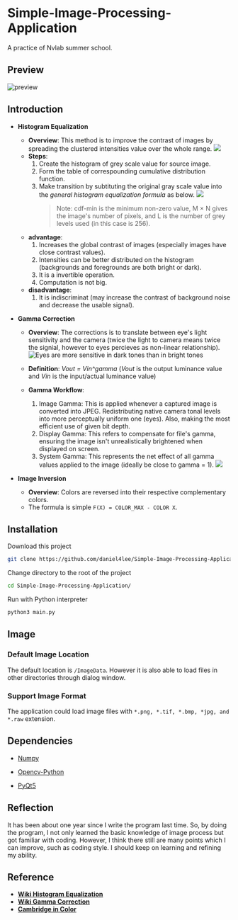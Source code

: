 # Simple-Image-Processing-Application

A practice of Nvlab summer school.

## Preview

![preview](https://i.imgur.com/eF12fsF.gif)

## Introduction

* __Histogram Equalization__
 
    * __Overview__: This method is to improve the contrast of images by spreading the clustered intensities value over the whole range.
    ![](https://i.imgur.com/FMpJXSm.png)
    * __Steps__: 
        1. Create the histogram of grey scale value for source image.
        2. Form the table of correspounding cumulative distribution function. 
        3. Make transition by subtituting the original gray scale value into the *general histogram equalization formula* as below. 
 ![](https://i.imgur.com/uAKEVap.png)
             > Note: cdf-min is the minimum non-zero value, M × N gives the image's number of pixels, and L is the number of grey levels used (in this case is 256).
    * __advantage__: 
        1. Increases the global contrast of images (especially images have close contrast values).
        2. Intensities can be better distributed on the histogram (backgrounds and foregrounds are both bright or dark).
        3. It is a invertible operation.
        4. Computation is not big.
    * __disadvantage__:
        1. It is indiscriminat (may increase the contrast of background noise and decrease the usable signal).
* __Gamma Correction__
    * __Overview__: The corrections is to translate between eye's light sensitivity and the camera (twice the light to camera means twice the signial, however to eyes percieves as non-linear relationship).
    ![Eyes are more sensitive in dark tones than in bright tones](https://i.imgur.com/B5ubC1p.png=200x200)

    * __Definition__: *Vout = Vin^gamma* (*Vout* is the output luminance value and *Vin* is the input/actual luminance value)
    * __Gamma Workflow__: 
        1. Image Gamma: This is applied whenever a captured image is converted into JPEG. Redistributing native camera tonal levels into more perceptually uniform one (eyes). Also, making the most efficient use of given bit depth.
        2. Display Gamma: This refers to compensate for file's gamma, ensuring the image isn't unrealistically brightened when displayed on screen.
        3. System Gamma: This represents the net effect of all gamma values applied to the image (ideally be close to gamma = 1).
        ![](https://i.imgur.com/UmyDFGD.png)
* __Image Inversion__
    * __Overview__: Colors are reversed into their respective complementary colors. 
    * The formula is simple `F(X) = COLOR_MAX - COLOR X`.

## Installation

Download this project

```bash
git clone https://github.com/daniel4lee/Simple-Image-Processing-Application.git
```

Change directory to the root of the project

```bash
cd Simple-Image-Processing-Application/
```

Run with Python interpreter
```bash
python3 main.py
```

## Image

### Default Image Location

The default location is `/ImageData`. However it is also able to load files in other directories through dialog window.

### Support Image Format

The application could load image files with `*.png, *.tif, *.bmp, *jpg, and *.raw` extension.

## Dependencies

* [Numpy](http://www.numpy.org/)

* [Opencv-Python](https://pypi.org/project/opencv-python/)

* [PyQt5](https://riverbankcomputing.com/software/pyqt/intro)

## Reflection

It has been about one year since I write the program last time. So, by doing the program, I not only learned the basic knowledge of image process but got familiar with coding. However, I think there still are many points which I can improve, such as coding style. I should keep on learning and refining my ability.

## Reference

* [__Wiki Histogram Equalization__](https://en.wikipedia.org/wiki/Histogram_equalization)
* [__Wiki Gamma Correction__](https://en.wikipedia.org/wiki/Gamma_correction)
* [__Cambridge in Color__](https://www.cambridgeincolour.com/tutorials/gamma-correction.htm)
